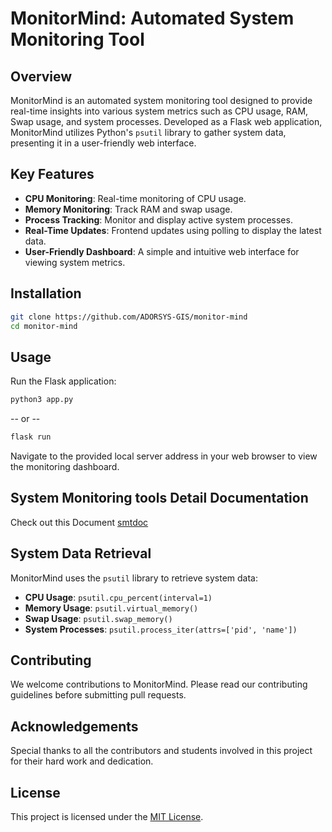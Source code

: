 
# MonitorMind: Automated System Monitoring Tool

## Overview
MonitorMind is an automated system monitoring tool designed to provide real-time insights into various system metrics such as CPU usage, RAM, Swap usage, and system processes. Developed as a Flask web application, MonitorMind utilizes Python's `psutil` library to gather system data, presenting it in a user-friendly web interface.

## Key Features
- **CPU Monitoring**: Real-time monitoring of CPU usage.
- **Memory Monitoring**: Track RAM and swap usage.
- **Process Tracking**: Monitor and display active system processes.
- **Real-Time Updates**: Frontend updates using polling to display the latest data.
- **User-Friendly Dashboard**: A simple and intuitive web interface for viewing system metrics.

## Installation

```bash
git clone https://github.com/ADORSYS-GIS/monitor-mind
cd monitor-mind
```

## Usage

Run the Flask application:

```bash
python3 app.py
```

-- or --

```bash
flask run
```

Navigate to the provided local server address in your web browser to view the monitoring dashboard.

## System Monitoring tools Detail Documentation
Check out this Document [smtdoc](smtdoc/system_monitoring_tools.md)

## System Data Retrieval

MonitorMind uses the `psutil` library to retrieve system data:

- **CPU Usage**: `psutil.cpu_percent(interval=1)`
- **Memory Usage**: `psutil.virtual_memory()`
- **Swap Usage**: `psutil.swap_memory()`
- **System Processes**: `psutil.process_iter(attrs=['pid', 'name'])`

## Contributing

We welcome contributions to MonitorMind. Please read our contributing guidelines before submitting pull requests.

## Acknowledgements

Special thanks to all the contributors and students involved in this project for their hard work and dedication.

## License

This project is licensed under the [MIT License](LICENSE).
